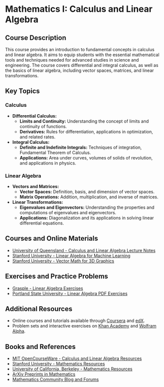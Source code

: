 # Mathematics I: Calculus and Linear Algebra

## Course Description

This course provides an introduction to fundamental concepts in calculus and linear algebra. It aims to equip students with the essential mathematical tools and techniques needed for advanced studies in science and engineering. The course covers differential and integral calculus, as well as the basics of linear algebra, including vector spaces, matrices, and linear transformations.

## Key Topics

### Calculus
- **Differential Calculus:**
  - **Limits and Continuity:** Understanding the concept of limits and continuity of functions.
  - **Derivatives:** Rules for differentiation, applications in optimization, and related rates.
- **Integral Calculus:**
  - **Definite and Indefinite Integrals:** Techniques of integration, Fundamental Theorem of Calculus.
  - **Applications:** Area under curves, volumes of solids of revolution, and applications in physics.

### Linear Algebra
- **Vectors and Matrices:**
  - **Vector Spaces:** Definition, basis, and dimension of vector spaces.
  - **Matrix Operations:** Addition, multiplication, and inverse of matrices.
- **Linear Transformations:**
  - **Eigenvalues and Eigenvectors:** Understanding the properties and computations of eigenvalues and eigenvectors.
  - **Applications:** Diagonalization and its applications in solving linear differential equations.

## Courses and Online Materials
- [University of Queensland - Calculus and Linear Algebra Lecture Notes](https://courses.smp.uq.edu.au/MATH3401/Lectures/1051nosol.pdf)
- [Stanford University - Linear Algebra for Machine Learning](https://cs229.stanford.edu/section/cs229-linalg.pdf)
- [Stanford University - Vector Math for 3D Graphics](https://web.stanford.edu/~boyd/vmls/vmls.pdf)

## Exercises and Practice Problems
- [Grasple - Linear Algebra Exercises](https://www.grasple.com/math/linear-algebra)
- [Portland State University - Linear Algebra PDF Exercises](https://web.pdx.edu/~erdman/LINALG/Linalg_pdf.pdf)

## Additional Resources
- Online courses and tutorials available through [Coursera](https://www.coursera.org) and [edX](https://www.edx.org).
- Problem sets and interactive exercises on [Khan Academy](https://www.khanacademy.org) and [Wolfram Alpha](https://www.wolframalpha.com).

## Books and References
- [MIT OpenCourseWare - Calculus and Linear Algebra Resources](https://ocw.mit.edu/courses/mathematics/)
- [Stanford University - Mathematics Resources](https://math.stanford.edu/)
- [University of California, Berkeley - Mathematics Resources](https://math.berkeley.edu/)
- [ArXiv Preprints in Mathematics](https://arxiv.org/archive/math)
- [Mathematics Community Blog and Forums](https://www.mathematicscommunity.com)
